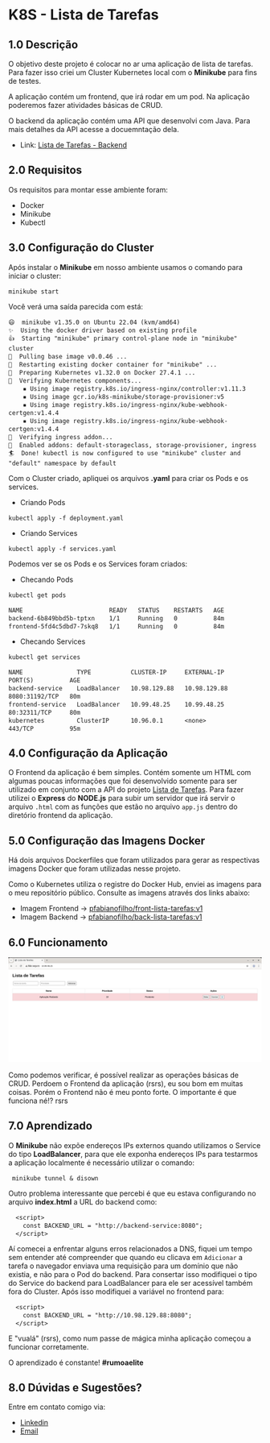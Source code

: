 # K8S - Lista de Tarefas

## 1.0 Descrição

O objetivo deste projeto é colocar no ar uma aplicação de lista de tarefas. Para fazer isso criei um Cluster Kubernetes local com o **Minikube** para fins de testes.

A aplicação contém um frontend, que irá rodar em um pod. Na aplicação poderemos fazer atividades básicas de CRUD. 

O backend da aplicação contém uma API que desenvolvi com Java. Para mais detalhes da API acesse a docuemntação dela.

- Link: [Lista de Tarefas - Backend](https://github.com/paulo-fabiano/lista_tarefas)

## 2.0 Requisitos

Os requisitos para montar esse ambiente foram:

- Docker
- Minikube
- Kubectl

## 3.0 Configuração do Cluster

Após instalar o **Minikube** em nosso ambiente usamos o comando para iniciar o cluster:

```
minikube start
```

Você verá uma saída parecida com está:

```
😄  minikube v1.35.0 on Ubuntu 22.04 (kvm/amd64)
✨  Using the docker driver based on existing profile
👍  Starting "minikube" primary control-plane node in "minikube" cluster
🚜  Pulling base image v0.0.46 ...
🔄  Restarting existing docker container for "minikube" ...
🐳  Preparing Kubernetes v1.32.0 on Docker 27.4.1 ...
🔎  Verifying Kubernetes components...
    ▪ Using image registry.k8s.io/ingress-nginx/controller:v1.11.3
    ▪ Using image gcr.io/k8s-minikube/storage-provisioner:v5
    ▪ Using image registry.k8s.io/ingress-nginx/kube-webhook-certgen:v1.4.4
    ▪ Using image registry.k8s.io/ingress-nginx/kube-webhook-certgen:v1.4.4
🔎  Verifying ingress addon...
🌟  Enabled addons: default-storageclass, storage-provisioner, ingress
🏄  Done! kubectl is now configured to use "minikube" cluster and "default" namespace by default
```

Com o Cluster criado, apliquei os arquivos **.yaml** para criar os Pods e os services.

- Criando Pods
  
```
kubectl apply -f deployment.yaml 
```

- Criando Services

```
kubectl apply -f services.yaml
```

Podemos ver se os Pods e os Services foram criados:

- Checando Pods
  
```
kubectl get pods
```

```
NAME                        READY   STATUS    RESTARTS   AGE
backend-6b849bbd5b-tptxn    1/1     Running   0          84m
frontend-5fd4c5dbd7-7skq8   1/1     Running   0          84m
```

- Checando Services
  
```
kubectl get services
```

```
NAME               TYPE           CLUSTER-IP     EXTERNAL-IP    PORT(S)          AGE
backend-service    LoadBalancer   10.98.129.88   10.98.129.88   8080:31192/TCP   80m
frontend-service   LoadBalancer   10.99.48.25    10.99.48.25    80:32311/TCP     80m
kubernetes         ClusterIP      10.96.0.1      <none>         443/TCP          95m
```

## 4.0 Configuração da Aplicação

O Frontend da aplicação é bem simples. Contém somente um HTML com algumas poucas informações que foi desenvolvido somente para ser utilizado em conjunto com a API do projeto  [Lista de Tarefas](https://github.com/paulo-fabiano/lista_tarefas). Para fazer utilizei o **Express** do **NODE.js** para subir um servidor que irá servir o arquivo `.html` com as funções que estão no arquivo `app.js` dentro do diretório frontend da aplicação.

## 5.0 Configuração das Imagens Docker

Há dois arquivos Dockerfiles que foram utilizados para gerar as respectivas imagens Docker que foram utilizadas nesse projeto.

Como o Kubernetes utiliza o registre do Docker Hub, enviei as imagens para o meu repositório público. Consulte as imagens através dos links abaixo:

- Imagem Frontend -> [pfabianofilho/front-lista-tarefas:v1]()
- Imagem Backend -> [pfabianofilho/back-lista-tarefas:v1]()

## 6.0 Funcionamento

![Aplicação Rodando](/images/image.png)

Como podemos verificar, é possível realizar as operações básicas de CRUD. Perdoem o Frontend da aplicação (rsrs), eu sou bom em muitas coisas. Porém o Frontend não é meu ponto forte. O importante é que funciona né!? rsrs

## 7.0 Aprendizado

O **Minikube** não expõe endereços IPs externos quando utilizamos o Service do tipo **LoadBalancer**, para que ele exponha endereços IPs para testarmos a aplicação localmente é necessário utilizar o comando:

```
 minikube tunnel & disown
```

Outro problema interessante que percebi é que eu estava configurando no arquivo **index.html** a URL do backend como:

```
  <script>
    const BACKEND_URL = "http://backend-service:8080"; 
  </script>
```

Aí comecei a enfrentar alguns erros relacionados a DNS, fiquei um tempo sem entender até compreender que quando eu clicava em `Adicionar` a tarefa o navegador enviava uma requisição para um domínio que não existia, e não para o Pod do backend. Para consertar isso modifiquei o tipo do Service do backend para LoadBalancer para ele ser acessível também fora do Cluster. Após isso modifiquei a variável no frontend para:

```
  <script>
    const BACKEND_URL = "http://10.98.129.88:8080"; 
  </script>
```

E "vualá" (rsrs), como num passe de mágica minha aplicação começou a funcionar corretamente.

O aprendizado é constante! **#rumoaelite**

## 8.0 Dúvidas e Sugestões?

Entre em contato comigo via:

- [Linkedin](https://www.linkedin.com/in/paulo-fabiano)
- [Email](mailto:pfabianof@gmail.com)


